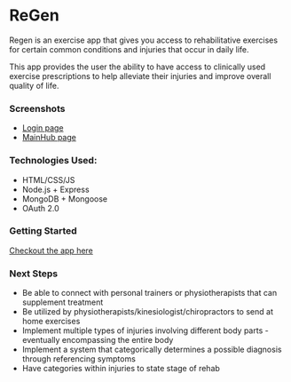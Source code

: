 # ReGen

Regen is an exercise app that gives you access to rehabilitative exercises for certain common conditions and injuries that occur in daily life.

This app provides the user the ability to have access to clinically used exercise prescriptions to help alleviate their injuries and improve overall quality of life.

### Screenshots

* [Login page](https://imgur.com/gallery/YCmZjKX)
* [MainHub page](https://imgur.com/gallery/jsuXTgC)


### Technologies Used:
* HTML/CSS/JS
* Node.js + Express
* MongoDB + Mongoose
* OAuth 2.0

### Getting Started

[Checkout the app here](https://regen.herokuapp.com/login)

### Next Steps
* Be able to connect with personal trainers or physiotherapists that can supplement treatment
* Be utilized by physiotherapists/kinesiologist/chiropractors to send at home exercises
* Implement multiple types of injuries involving different body parts - eventually encompassing the entire body
* Implement a system that categorically determines a possible diagnosis through referencing symptoms
* Have categories within injuries to state stage of rehab




